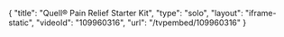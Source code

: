 {
    "title": "Quell&reg; Pain Relief Starter Kit",
    "type": "solo",
    "layout": "iframe-static",
    "videoId": "109960316",
    "url": "\/tvpembed\/109960316"
}